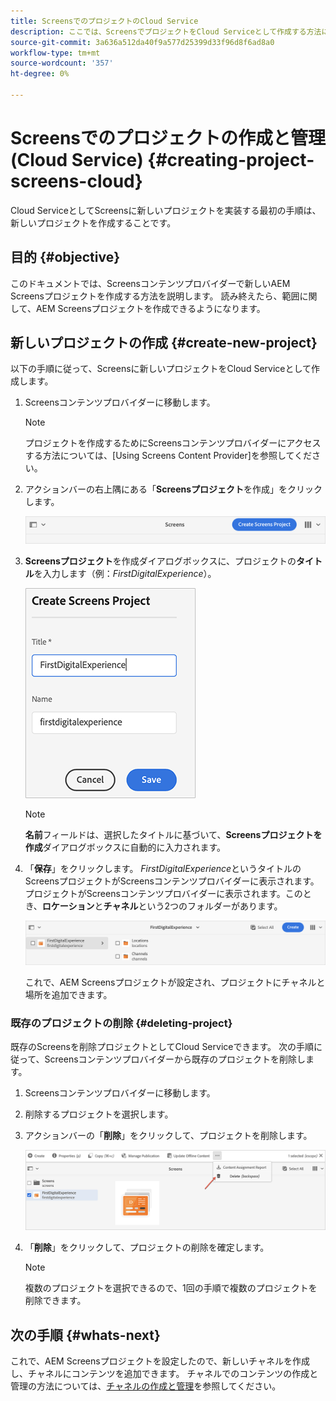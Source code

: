 ```yaml
---
title: ScreensでのプロジェクトのCloud Service
description: ここでは、ScreensでプロジェクトをCloud Serviceとして作成する方法について説明します。
source-git-commit: 3a636a512da40f9a577d25399d33f96d8f6ad8a0
workflow-type: tm+mt
source-wordcount: '357'
ht-degree: 0%

---
```



# Screensでのプロジェクトの作成と管理(Cloud Service) {#creating-project-screens-cloud}

Cloud ServiceとしてScreensに新しいプロジェクトを実装する最初の手順は、新しいプロジェクトを作成することです。

## 目的 {#objective}

このドキュメントでは、Screensコンテンツプロバイダーで新しいAEM Screensプロジェクトを作成する方法を説明します。 読み終えたら、範囲に関して、AEM Screensプロジェクトを作成できるようになります。

## 新しいプロジェクトの作成 {#create-new-project}

以下の手順に従って、Screensに新しいプロジェクトをCloud Serviceとして作成します。

1. Screensコンテンツプロバイダーに移動します。

   >[!NOTE]
   >プロジェクトを作成するためにScreensコンテンツプロバイダーにアクセスする方法については、[Using Screens Content Provider]を参照してください。

1. アクションバーの右上隅にある「**Screensプロジェクト**&#x200B;を作成」をクリックします。

   ![](/help/screens-cloud/assets/create-content/create-screens-project1.png)

1. **Screensプロジェクト**&#x200B;を作成ダイアログボックスに、プロジェクトの&#x200B;**タイトル**&#x200B;を入力します（例：*FirstDigitalExperience*）。

   ![](/help/screens-cloud/assets/create-content/create-screens-project2.png)

   >[!NOTE]
   >**名前**&#x200B;フィールドは、選択したタイトルに基づいて、**Screensプロジェクトを作成**&#x200B;ダイアログボックスに自動的に入力されます。

1. 「**保存**」をクリックします。 *FirstDigitalExperience*&#x200B;というタイトルのScreensプロジェクトがScreensコンテンツプロバイダーに表示されます。 プロジェクトがScreensコンテンツプロバイダーに表示されます。このとき、**ロケーション**&#x200B;と&#x200B;**チャネル**&#x200B;という2つのフォルダーがあります。

   ![](/help/screens-cloud/assets/create-content/create-screens-project3.png)

   これで、AEM Screensプロジェクトが設定され、プロジェクトにチャネルと場所を追加できます。

### 既存のプロジェクトの削除 {#deleting-project}

既存のScreensを削除プロジェクトとしてCloud Serviceできます。
次の手順に従って、Screensコンテンツプロバイダーから既存のプロジェクトを削除します。

1. Screensコンテンツプロバイダーに移動します。
1. 削除するプロジェクトを選択します。
1. アクションバーの「**削除**」をクリックして、プロジェクトを削除します。

   ![](/help/screens-cloud/assets/create-content/create-project5.png)

1. 「**削除**」をクリックして、プロジェクトの削除を確定します。

   >[!NOTE]
   >複数のプロジェクトを選択できるので、1回の手順で複数のプロジェクトを削除できます。

## 次の手順 {#whats-next}

これで、AEM Screensプロジェクトを設定したので、新しいチャネルを作成し、チャネルにコンテンツを追加できます。 チャネルでのコンテンツの作成と管理の方法については、[チャネルの作成と管理](https://experienceleague.adobe.com/docs/experience-manager-cloud-service/screens-as-cloud-service/create-content/creating-channels-screens-cloud.html?lang=en)を参照してください。